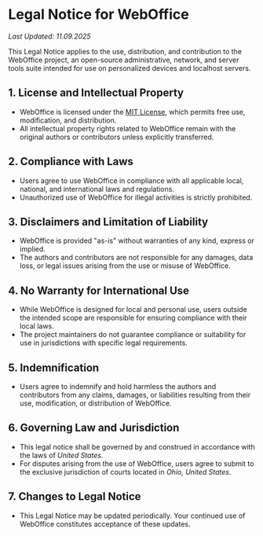 # Legal Notice for WebOffice

_Last Updated: 11.09.2025_

This Legal Notice applies to the use, distribution, and contribution to the WebOffice project, an open-source administrative, network, and server tools suite intended for use on personalized devices and localhost servers.

## 1. License and Intellectual Property

- WebOffice is licensed under the [MIT License](https://github.com/XHiddenProjects/WebOffice/blob/master/LICENSE), which permits free use, modification, and distribution.
- All intellectual property rights related to WebOffice remain with the original authors or contributors unless explicitly transferred.

## 2. Compliance with Laws

- Users agree to use WebOffice in compliance with all applicable local, national, and international laws and regulations.
- Unauthorized use of WebOffice for illegal activities is strictly prohibited.

## 3. Disclaimers and Limitation of Liability

- WebOffice is provided "as-is" without warranties of any kind, express or implied.
- The authors and contributors are not responsible for any damages, data loss, or legal issues arising from the use or misuse of WebOffice.

## 4. No Warranty for International Use

- While WebOffice is designed for local and personal use, users outside the intended scope are responsible for ensuring compliance with their local laws.
- The project maintainers do not guarantee compliance or suitability for use in jurisdictions with specific legal requirements.

## 5. Indemnification

- Users agree to indemnify and hold harmless the authors and contributors from any claims, damages, or liabilities resulting from their use, modification, or distribution of WebOffice.

## 6. Governing Law and Jurisdiction

- This legal notice shall be governed by and construed in accordance with the laws of _United States_.
- For disputes arising from the use of WebOffice, users agree to submit to the exclusive jurisdiction of courts located in _Ohio, United States_.

## 7. Changes to Legal Notice

- This Legal Notice may be updated periodically. Your continued use of WebOffice constitutes acceptance of these updates.